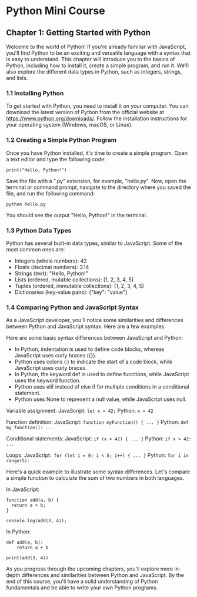 # Python Mini Course

## Chapter 1: Getting Started with Python

Welcome to the world of Python! If you're already familiar with JavaScript, you'll find Python to be an exciting and versatile language with a syntax that is easy to understand. This chapter will introduce you to the basics of Python, including how to install it, create a simple program, and run it. We'll also explore the different data types in Python, such as integers, strings, and lists.

### 1.1 Installing Python

To get started with Python, you need to install it on your computer. You can download the latest version of Python from the official website at https://www.python.org/downloads/. Follow the installation instructions for your operating system (Windows, macOS, or Linux).

### 1.2 Creating a Simple Python Program

Once you have Python installed, it's time to create a simple program. Open a text editor and type the following code:

```
print("Hello, Python!")
```

Save the file with a ".py" extension, for example, "hello.py". Now, open the terminal or command prompt, navigate to the directory where you saved the file, and run the following command:

```
python hello.py
```

You should see the output "Hello, Python!" in the terminal.

### 1.3 Python Data Types

Python has several built-in data types, similar to JavaScript. Some of the most common ones are:

- Integers (whole numbers): 42
- Floats (decimal numbers): 3.14
- Strings (text): "Hello, Python!"
- Lists (ordered, mutable collections): [1, 2, 3, 4, 5]
- Tuples (ordered, immutable collections): (1, 2, 3, 4, 5)
- Dictionaries (key-value pairs): {"key": "value"}

### 1.4 Comparing Python and JavaScript Syntax

As a JavaScript developer, you'll notice some similarities and differences between Python and JavaScript syntax. Here are a few examples:

Here are some basic syntax differences between JavaScript and Python:

- In Python, indentation is used to define code blocks, whereas JavaScript uses curly braces ({}).
- Python uses colons (:) to indicate the start of a code block, while JavaScript uses curly braces.
- In Python, the keyword def is used to define functions, while JavaScript uses the keyword function.
- Python uses elif instead of else if for multiple conditions in a conditional statement.
- Python uses None to represent a null value, while JavaScript uses null.

Variable assignment:
JavaScript: `let x = 42;`
Python: `x = 42`

Function definition:
JavaScript: `function myFunction() { ... }`
Python: `def my_function(): ...`

Conditional statements:
JavaScript: `if (x > 42) { ... }`
Python: `if x > 42: ...`

Loops:
JavaScript:` for (let i = 0; i < 5; i++) { ... }`
Python: `for i in range(5): ...`

Here's a quick example to illustrate some syntax differences. Let's compare a simple function to calculate the sum of two numbers in both languages.

In JavaScript:

```
function add(a, b) {
  return a + b;
}

console.log(add(3, 4));
```

In Python:

```
def add(a, b):
    return a + b

print(add(3, 4))
```

As you progress through the upcoming chapters, you'll explore more in-depth differences and similarities between Python and JavaScript. By the end of this course, you'll have a solid understanding of Python fundamentals and be able to write your own Python programs.



